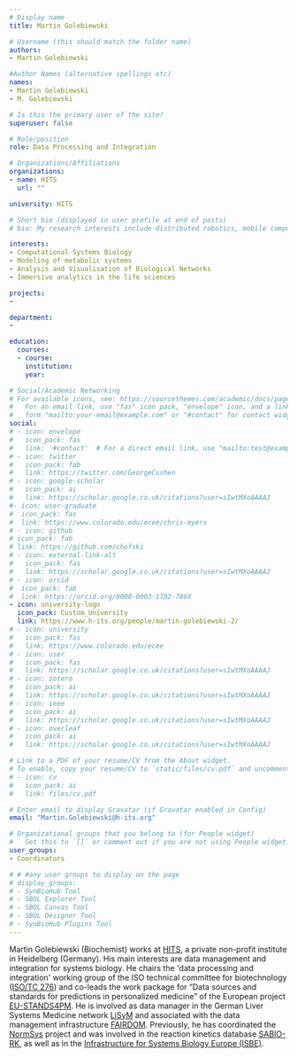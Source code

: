 ```yaml
---
# Display name
title: Martin Golebiewski

# Username (this should match the folder name)
authors:
- Martin Golebiewski

#Author Names (alternative spellings etc)
names:
- Martin Golebiewski
- M. Golebiewski

# Is this the primary user of the site?
superuser: false

# Role/position
role: Data Processing and Integration

# Organizations/Affiliations
organizations:
- name: HITS
  url: ""

university: HITS

# Short bio (displayed in user profile at end of posts)
# bio: My research interests include distributed robotics, mobile computing and programmable matter.

interests:
- Computational Systems Biology
- Modeling of metabolic systems
- Analysis and Visualisation of Biological Networks
- Immersive analytics in the life sciences

projects:
- 

department:
- 

education:
  courses:
  - course: 
    institution: 
    year: 

# Social/Academic Networking
# For available icons, see: https://sourcethemes.com/academic/docs/page-builder/#icons
#   For an email link, use "fas" icon pack, "envelope" icon, and a link in the
#   form "mailto:your-email@example.com" or "#contact" for contact widget.
social:
# - icon: envelope
#   icon_pack: fas
#   link: '#contact'  # For a direct email link, use "mailto:test@example.org".
# - icon: twitter
#   icon_pack: fab
#   link: https://twitter.com/GeorgeCushen
# - icon: google-scholar
#   icon_pack: ai
#   link: https://scholar.google.co.uk/citations?user=sIwtMXoAAAAJ
#- icon: user-graduate
#  icon_pack: fas
#  link: https://www.colorado.edu/ecee/chris-myers
# - icon: github
# icon_pack: fab
# link: https://github.com/chofski
# - icon: external-link-alt
#   icon_pack: fas
#   link: https://scholar.google.co.uk/citations?user=sIwtMXoAAAAJ
# - icon: orcid
#  icon_pack: fab
#  link: https://orcid.org/0000-0003-1702-786X
- icon: university-logo
  icon_pack: Custom_University
  link: https://www.h-its.org/people/martin-golebiewski-2/
# - icon: university
#   icon_pack: fas
#   link: https://www.colorado.edu/ecee
# - icon: user
#   icon_pack: fas
#   link: https://scholar.google.co.uk/citations?user=sIwtMXoAAAAJ
# - icon: zotero
#   icon_pack: ai
#   link: https://scholar.google.co.uk/citations?user=sIwtMXoAAAAJ
# - icon: ieee
#   icon_pack: ai
#   link: https://scholar.google.co.uk/citations?user=sIwtMXoAAAAJ
# - icon: overleaf
#   icon_pack: ai
#   link: https://scholar.google.co.uk/citations?user=sIwtMXoAAAAJ

# Link to a PDF of your resume/CV from the About widget.
# To enable, copy your resume/CV to `static/files/cv.pdf` and uncomment the lines below.
# - icon: cv
#   icon_pack: ai
#   link: files/cv.pdf

# Enter email to display Gravatar (if Gravatar enabled in Config)
email: "Martin.Golebiewski@h-its.org"

# Organizational groups that you belong to (for People widget)
#   Set this to `[]` or comment out if you are not using People widget.
user_groups:
- Coordinators

# # #any user groups to display on the page
# display_groups:
# - SynBioHub Tool
# - SBOL Explorer Tool
# - SBOL Canvas Tool
# - SBOL Designer Tool
# - SynBioHub Plugins Tool
---
```


Martin Golebiewski (Biochemist) works at <a rel="nofollow" class="external text" href="http://www.h-its.org/en/">HITS</a>, a private non-profit institute in Heidelberg (Germany). His main interests are data management and integration for systems biology. He chairs the 'data processing and integration' working group of the ISO technical committee for biotechnology (<a rel="nofollow" class="external text" href="http://www.iso.org/iso/home/standards_development/list_of_iso_technical_committees/iso_technical_committee.htm?commid=4514241">ISO/TC 276</a>) and co-leads the work package for “Data sources and standards for predictions in personalized medicine” of the European project <a rel="nofollow" class="external text" href="http://www.eu-stands4pm.eu/">EU-STANDS4PM</a>. He is involved as data manager in the German Liver Systems Medicine network <a rel="nofollow" class="external text" href="http://www.lisym.org/">LiSyM</a> and associated with the data management infrastructure <a rel="nofollow" class="external text" href="http://fair-dom.org/">FAIRDOM</a>. Previously, he has coordinated the <a rel="nofollow" class="external text" href="http://normsys.h-its.org/">NormSys</a> project and was involved in the reaction kinetics database <a rel="nofollow" class="external text" href="http://sabio.h-its.org/">SABIO-RK</a>, as well as in the <a rel="nofollow" class="external text" href="http://isbe.eu/">Infrastructure for Systems Biology Europe (ISBE)</a>.
